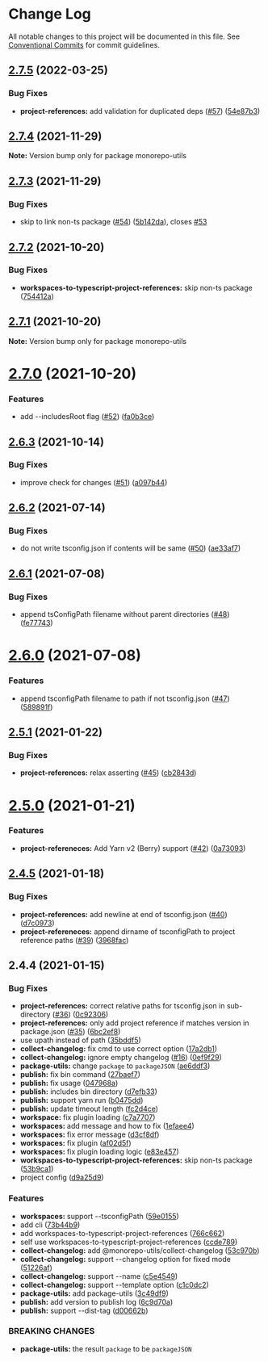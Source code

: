 # Change Log

All notable changes to this project will be documented in this file.
See [Conventional Commits](https://conventionalcommits.org) for commit guidelines.

## [2.7.5](https://github.com/azu/monorepo-utils/compare/v2.7.4...v2.7.5) (2022-03-25)


### Bug Fixes

* **project-references:** add validation for duplicated deps ([#57](https://github.com/azu/monorepo-utils/issues/57)) ([54e87b3](https://github.com/azu/monorepo-utils/commit/54e87b3b37af0bf0cdfd8ee07879f82abde9dc95))





## [2.7.4](https://github.com/azu/monorepo-utils/compare/v2.7.3...v2.7.4) (2021-11-29)

**Note:** Version bump only for package monorepo-utils





## [2.7.3](https://github.com/azu/monorepo-utils/compare/v2.7.2...v2.7.3) (2021-11-29)


### Bug Fixes

* skip to link non-ts package ([#54](https://github.com/azu/monorepo-utils/issues/54)) ([5b142da](https://github.com/azu/monorepo-utils/commit/5b142dafaf87897fe71f0b0dcf511c5115cb7b29)), closes [#53](https://github.com/azu/monorepo-utils/issues/53)





## [2.7.2](https://github.com/azu/monorepo-utils/compare/v2.7.1...v2.7.2) (2021-10-20)


### Bug Fixes

* **workspaces-to-typescript-project-references:** skip non-ts package ([754412a](https://github.com/azu/monorepo-utils/commit/754412a732de18f7a3b788c791ba0c5eebae765f))





## [2.7.1](https://github.com/azu/monorepo-utils/compare/v2.7.0...v2.7.1) (2021-10-20)

**Note:** Version bump only for package monorepo-utils





# [2.7.0](https://github.com/azu/monorepo-utils/compare/v2.6.3...v2.7.0) (2021-10-20)


### Features

* add --includesRoot flag ([#52](https://github.com/azu/monorepo-utils/issues/52)) ([fa0b3ce](https://github.com/azu/monorepo-utils/commit/fa0b3ce9c3819aa95d5bdc0e77d8533bbdbd88bc))





## [2.6.3](https://github.com/azu/monorepo-utils/compare/v2.6.2...v2.6.3) (2021-10-14)


### Bug Fixes

* improve check for changes ([#51](https://github.com/azu/monorepo-utils/issues/51)) ([a097b44](https://github.com/azu/monorepo-utils/commit/a097b4403c91c75ee0e86527bfefcc8da152c2a2))





## [2.6.2](https://github.com/azu/monorepo-utils/compare/v2.6.1...v2.6.2) (2021-07-14)


### Bug Fixes

* do not write tsconfig.json if contents will be same ([#50](https://github.com/azu/monorepo-utils/issues/50)) ([ae33af7](https://github.com/azu/monorepo-utils/commit/ae33af794d9ed3854a14e54097f91b93c6155719))





## [2.6.1](https://github.com/azu/monorepo-utils/compare/v2.6.0...v2.6.1) (2021-07-08)


### Bug Fixes

* append tsConfigPath filename without parent directories ([#48](https://github.com/azu/monorepo-utils/issues/48)) ([fe77743](https://github.com/azu/monorepo-utils/commit/fe77743928055607c683b9d04111ab53c8e91b47))





# [2.6.0](https://github.com/azu/monorepo-utils/compare/v2.5.1...v2.6.0) (2021-07-08)


### Features

* append tsconfigPath filename to path if not tsconfig.json ([#47](https://github.com/azu/monorepo-utils/issues/47)) ([589891f](https://github.com/azu/monorepo-utils/commit/589891f3b6c700471680d3d5daef67b717f5337f))





## [2.5.1](https://github.com/azu/monorepo-utils/compare/v2.5.0...v2.5.1) (2021-01-22)


### Bug Fixes

* **project-references:** relax asserting ([#45](https://github.com/azu/monorepo-utils/issues/45)) ([cb2843d](https://github.com/azu/monorepo-utils/commit/cb2843df2716d7e6d09ff4022715293df72877e5))





# [2.5.0](https://github.com/azu/monorepo-utils/compare/v2.4.5...v2.5.0) (2021-01-21)


### Features

* **project-refereneces:** Add Yarn v2 (Berry) support ([#42](https://github.com/azu/monorepo-utils/issues/42)) ([0a73093](https://github.com/azu/monorepo-utils/commit/0a73093683840c9a7ce53792f238387c442d9422))





## [2.4.5](https://github.com/azu/monorepo-utils/compare/v2.4.4...v2.4.5) (2021-01-18)


### Bug Fixes

* **project-references:**  add newline at end of tsconfig.json ([#40](https://github.com/azu/monorepo-utils/issues/40)) ([d7c0973](https://github.com/azu/monorepo-utils/commit/d7c0973ffb7cc80a2189cde59c1b6eaa61142766))
* **project-refereneces:** append dirname of tsconfigPath to project reference paths ([#39](https://github.com/azu/monorepo-utils/issues/39)) ([3968fac](https://github.com/azu/monorepo-utils/commit/3968facbb94c6a2dce407a333e8e2d65d4f6907f))





## 2.4.4 (2021-01-15)


### Bug Fixes

* **project-references:** correct relative paths for tsconfig.json in sub-directory ([#36](https://github.com/azu/monorepo-utils/issues/36)) ([0c92306](https://github.com/azu/monorepo-utils/commit/0c92306d49abd11722a9fa300d5770439dd9334d))
* **project-references:** only add project reference if matches version in package.json ([#35](https://github.com/azu/monorepo-utils/issues/35)) ([6bc2ef8](https://github.com/azu/monorepo-utils/commit/6bc2ef89be52e809766fed5a6fb46dd46e580b87))
* use upath instead of path ([35bddf5](https://github.com/azu/monorepo-utils/commit/35bddf5ae579c6d20fc3082bd404ce1cc27aa65a))
* **collect-changelog:** fix cmd to use correct option ([17a2db1](https://github.com/azu/monorepo-utils/commit/17a2db11446977ae03d701e67506f0dd2fbacf6b))
* **collect-changelog:** ignore empty changelog ([#16](https://github.com/azu/monorepo-utils/issues/16)) ([0ef9f29](https://github.com/azu/monorepo-utils/commit/0ef9f29cc07e30da6c8ea47b6260d9c7528ad903))
* **package-utils:** change `package` to `packageJSON` ([ae6ddf3](https://github.com/azu/monorepo-utils/commit/ae6ddf3edcc22f9ec0f5ff7a9d9b593d64bb19d4))
* **publish:** fix bin command ([27baef7](https://github.com/azu/monorepo-utils/commit/27baef7fc399d4056a1a8a6c75fac68e0ed4ee4f))
* **publish:** fix usage ([047968a](https://github.com/azu/monorepo-utils/commit/047968a51736309793fd135b59d8f88274623276))
* **publish:** includes bin directory ([d7efb33](https://github.com/azu/monorepo-utils/commit/d7efb33565af0cafc276065059e7993ddf5f62b2))
* **publish:** support yarn run ([b0475dd](https://github.com/azu/monorepo-utils/commit/b0475dd0c9814bc02b0ddf0424734f1e22982233))
* **publish:** update timeout length ([fc2d4ce](https://github.com/azu/monorepo-utils/commit/fc2d4ceca96536732e34f0df005d809bd2ba1c04))
* **workspace:** fix plugin loading ([c7a7707](https://github.com/azu/monorepo-utils/commit/c7a77074a6993d9a4db9b2ee8ecf303b12fe3231))
* **workspaces:** add message and how to fix ([1efaee4](https://github.com/azu/monorepo-utils/commit/1efaee47a35809ba96acad5244a6cf3da6f3668a))
* **workspaces:** fix error message ([d3cf8df](https://github.com/azu/monorepo-utils/commit/d3cf8dfc782842b7c4043e240d9b212bbaf9618e))
* **workspaces:** fix plugin ([af02d5f](https://github.com/azu/monorepo-utils/commit/af02d5f9795589d34b12494f51e7fa4816021118))
* **workspaces:** fix plugin loading logic ([e83e457](https://github.com/azu/monorepo-utils/commit/e83e457371bc30d3332da3082ecc5a4de848e128))
* **workspaces-to-typescript-project-references:** skip non-ts package ([53b9ca1](https://github.com/azu/monorepo-utils/commit/53b9ca1254dba94a3968b42898c9f4f53db5c375))
* project config ([d9a25d9](https://github.com/azu/monorepo-utils/commit/d9a25d938b52bdabc0eecf37e870eaa0bf4ddda4))


### Features

* **workspaces:** support --tsconfigPath ([59e0155](https://github.com/azu/monorepo-utils/commit/59e01558fdfa632800ef82eb093ee578bf1ad071))
* add cli ([73b44b9](https://github.com/azu/monorepo-utils/commit/73b44b9ffc1623971daa2ad2f7a2ab5ddc9e35f0))
* add workspaces-to-typescript-project-references ([766c662](https://github.com/azu/monorepo-utils/commit/766c66270eaee2d4a96bb7d1af30e29475dda45c))
* self use workspaces-to-typescript-project-references ([ccde789](https://github.com/azu/monorepo-utils/commit/ccde7895aec4b634d08de1fab60de174d1f72b1f))
* **collect-changelog:** add @monorepo-utils/collect-changelog ([53c970b](https://github.com/azu/monorepo-utils/commit/53c970b6d7af7ea52e54c9cf4dd93084dab23f2a))
* **collect-changelog:** support --changelog option for fixed mode ([51226af](https://github.com/azu/monorepo-utils/commit/51226af1d39bf08c9cdfb838919aa052db8e7eb7))
* **collect-changelog:** support --name ([c5e4549](https://github.com/azu/monorepo-utils/commit/c5e45494a5b42fd280962e1c5c6b371d9b95b549))
* **collect-changelog:** support --template option ([c1c0dc2](https://github.com/azu/monorepo-utils/commit/c1c0dc2a26b42a561204010bf17c95717ee1d509))
* **package-utils:** add package-utils ([3c49df9](https://github.com/azu/monorepo-utils/commit/3c49df9ba77ea2c5363b03607aa6e949e2d05aab))
* **publish:** add version to publish log ([6c9d70a](https://github.com/azu/monorepo-utils/commit/6c9d70ac294d1e027bb032e31c9704dad307adbf))
* **publish:** support --dist-tag ([d00662b](https://github.com/azu/monorepo-utils/commit/d00662b9c794be58b284cef3045640884eb64983))


### BREAKING CHANGES

* **package-utils:** the result `package` to be `packageJSON`
